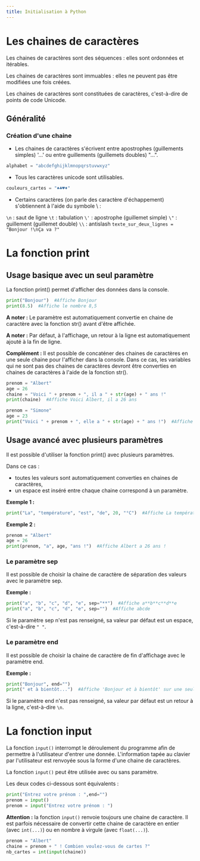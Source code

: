 ```yaml
---
title: Initialisation à Python
---
```


# Les chaines de caractères

Les chaines de caractères sont des séquences : elles sont ordonnées et itérables.

Les chaines de caractères sont immuables : elles ne peuvent pas être modifiées une fois créées.

Les chaines de caractères sont constituées de caractères, c'est-à-dire de points de code Unicode.

## Généralité
### Création d'une chaine

- Les chaines de caractères s'écrivent entre apostrophes (guillements simples) '...' ou entre guillements (guillemets doubles) "...".

```python
alphabet = "abcdefghijklmnopqrstuvwxyz"
```

- Tous les caractères unicode sont utilisables.

```python
couleurs_cartes = "♠♣♥♦"
```

- Certains caractères (on parle des caractère d'échappement) s'obtiennent à l'aide du symbole \ :

`\n` : saut de ligne
`\t` : tabulation
`\'` : apostrophe (guillemet simple)
`\"` : guillement (guillemet double)
`\\` : antislash
`texte_sur_deux_lignes = "Bonjour !\nÇa va ?"`

# La fonction print

## Usage basique avec un seul paramètre

La fonction print() permet d'afficher des données dans la console.

```python
print("Bonjour")  #Affiche Bonjour
print(8.5)  #Affiche le nombre 8,5
```

**A noter :** Le paramètre est automatiquement convertie en chaine de caractère avec la fonction str() avant d'être affichée.

**A noter :** Par défaut, à l'affichage, un retour à la ligne est automatiquement ajouté à la fin de ligne.

**Complément :** Il est possible de concaténer des chaines de caractères en une seule chaine pour l'afficher dans la console. Dans ce cas, les variables qui ne sont pas des chaines de caractères devront être converties en chaines de caractères à l'aide de la fonction str().

```python
prenom = "Albert"
age = 26
chaine = "Voici " + prenom + ", il a " + str(age) + " ans !"
print(chaine)  #Affiche Voici Albert, il a 26 ans
```

```python
prenom = "Simone"
age = 23
print("Voici " + prenom + ", elle a " + str(age) + " ans !")  #Affiche Voici Simone, elle a 23 ans
```

## Usage avancé avec plusieurs paramètres

Il est possible d'utiliser la fonction print() avec plusieurs paramètres.

Dans ce cas :

- toutes les valeurs sont automatiquement converties en chaines de caractères,
- un espace est inséré entre chaque chaine correspond à un paramètre.

**Exemple 1 :**

``` python
print("La", "température", "est", "de", 20, "°C")  #Affiche La température est de 20 °C
```

**Exemple 2 :**

```python
prenom = "Albert"
age = 26
print(prenom, "a", age, "ans !")  #Affiche Albert a 26 ans !
```


### Le paramètre sep
Il est possible de choisir la chaine de caractère de séparation des valeurs avec le paramètre sep.

**Exemple :**

```python
print("a", "b", "c", "d", "e", sep="**")  #Affiche a**b**c**d**e
print("a", "b", "c", "d", "e", sep="")  #Affiche abcde
```
Si le paramètre sep n'est pas renseigné, sa valeur par défaut est un espace, c'est-à-dire `" "`.

### Le paramètre end

Il est possible de choisir la chaine de caractère de fin d'affichage avec le paramètre end.

**Exemple :**

```python
print("Bonjour", end="")
print(" et à bientôt...")  #Affiche 'Bonjour et à bientôt' sur une seule ligne.
```
Si le paramètre end n'est pas renseigné, sa valeur par défaut est un retour à la ligne, c'est-à-dire `\n`.

# La fonction input

La fonction `input()` interrompt le déroulement du programme afin de permettre à l'utilisateur d'entrer une donnée. L'information tapée au clavier par l'utilisateur est renvoyée sous la forme d'une chaine de caractères.

La fonction `input()` peut être utilisée avec ou sans paramètre.

Les deux codes ci-dessous sont équivalents :

```python
print("Entrez votre prénom : ",end="")
prenom = input()
prenom = input("Entrez votre prénom : ")
```

**Attention :** la fonction `input()` renvoie toujours une chaine de caractère. Il est parfois nécessaire de convertir cette chaine de caractère en entier (avec `int(...)`) ou en nombre à virgule (avec `float(...)`).

```python
prenom = "Albert"
chaine = prenom + " ! Combien voulez-vous de cartes ?"
nb_cartes = int(input(chaine))  
```